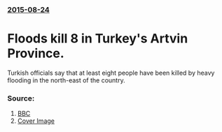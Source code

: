 ### [2015-08-24](/news/2015/08/24/index.md)

# Floods kill 8 in Turkey's Artvin Province. 

Turkish officials say that at least eight people have been killed by heavy flooding in the north-east of the country.


### Source:

1. [BBC](http://www.bbc.com/news/world-europe-34043346)
1. [Cover Image](http://ichef-1.bbci.co.uk/news/1024/cpsprodpb/162CA/production/_85162809_turkeyartvin4640815.jpg)
